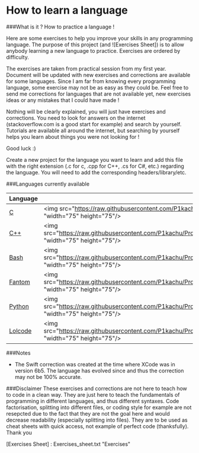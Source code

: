 How to learn a language
=======================

###What is it ?
How to practice a language !

Here are some exercises to help you improve your skills in any programming language.
The purpose of this project (and ![Exercises Sheet]) is to allow anybody learning a new language to practice.
Exercises are ordered by difficulty.

The exercises are taken from practical session from my first year.
Document will be updated with new exercises and corrections are available for some languages.
Since I am far from knowing every programming language, some exercise may not be as easy as they could be.
Feel free to send me corrections for languages that are not available yet,
new exercises ideas or any mistakes that I could have made !

Nothing will be clearly explained, you will just have exercises and corrections.
You need to look for answers on the internet (stackoverflow.com is a good start for example) and search by yourself.
Tutorials are available all around the internet, but searching by yourself helps you learn about things
you were not looking for !


Good luck :)

Create a new project for the language you want to learn and add this file with the
right extension (.c for c, .cpp for C++, .cs for C#, etc.) regarding the language.
You will need to add the corresponding headers/library/etc.


###Languages currently available

Language |      | Language |      |
---------|------|----------|------|
[C]        | <img src="https://raw.githubusercontent.com/P1kachu/ProgrammingLearning/master/assets/c.png" "width="75" height="75"/> | [C#]       | <img src="https://raw.githubusercontent.com/P1kachu/ProgrammingLearning/master/assets/cs.png" "width="75" height="75"/> 
[C++]      | <img src="https://raw.githubusercontent.com/P1kachu/ProgrammingLearning/master/assets/cpp.png" "width="75" height="75"/> | [Java]     | <img src="https://raw.githubusercontent.com/P1kachu/ProgrammingLearning/master/assets/java.png" "width="75" height="75"/> 
[Bash]     | <img src="https://raw.githubusercontent.com/P1kachu/ProgrammingLearning/master/assets/bash.png" "width="75" height="75"/> | [Swift]    | <img src="https://raw.githubusercontent.com/P1kachu/ProgrammingLearning/master/assets/swift.png" "width="75" height="75"/> 
[Fantom]   | <img src="https://raw.githubusercontent.com/P1kachu/ProgrammingLearning/master/assets/fantom.png" "width="75" height="75"/> | [Golang]   | <img src="https://raw.githubusercontent.com/P1kachu/ProgrammingLearning/master/assets/golang.png" "width="75" height="75"/> 
[Python]   | <img src="https://raw.githubusercontent.com/P1kachu/ProgrammingLearning/master/assets/python.png" "width="75" height="75"/> | [Python3]  |  <img src="https://raw.githubusercontent.com/P1kachu/ProgrammingLearning/master/assets/python3.png" "width="75" height="75"/> 
[Lolcode]  | <img src="https://raw.githubusercontent.com/P1kachu/ProgrammingLearning/master/assets/lolcode.png" "width="75" height="75"/> |

###Notes
- The Swift correction was created at the time where XCode was in version 6b5. The language has evolved since and thus the correction may not be 100% accurate.

###Disclaimer
These exercises and corrections are not here to teach how to code in a clean way.
They are just here to teach the fundamentals of programming in different languages, and thus different syntaxes.
Code factorisation, splitting into different files, or coding style for example are not resepcted due to the fact that they are not the goal here and would decrease readability (especially splitting into files).
They are to be used as cheat sheets with quick access, not example of perfect code (thanksfully).  
Thank you

[C]: Corrections/Correction_C.c "C Correction"
[C#]: Corrections/Correction_C%23.cs "C# Correction"
[C++]: Corrections/Correction_C++.cpp "C++ Correction"
[Java]: Corrections/Correction_Java.java "Java Correction"
[Bash]: Corrections/Correction_Bash.sh "Bash Correction"
[Swift]: Corrections/Correction_Swift.swift "Swift Correction"
[Fantom]: Corrections/Correction_Fantom.fan "Fantom Correction"
[Golang]: Corrections/Correction_Golang.go "Golang Correction"
[Python]: Corrections/Correction_Python.py "Python Correction"
[Python3]: Corrections/Correction_Python3.py "Python3 Correction"
[Lolcode]: Corrections/Correction_Lolcode.lol "Lolcode Correction"
[Exercises Sheet] : Exercises_sheet.txt "Exercises"